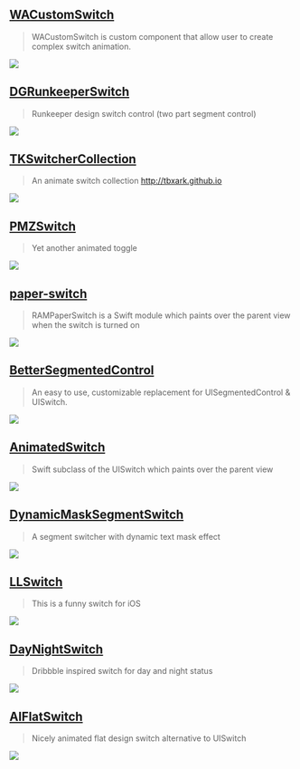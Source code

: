 [WACustomSwitch](https://github.com/wendyabrantes/WACustomSwitch)
--
> WACustomSwitch is custom component that allow user to create complex switch animation.

![](https://raw.githubusercontent.com/wendyabrantes/WACustomSwitch/master/WACustomSwitch.gif)

[DGRunkeeperSwitch](https://github.com/gontovnik/DGRunkeeperSwitch)
--
> Runkeeper design switch control (two part segment control)

![](https://raw.githubusercontent.com/gontovnik/DGRunkeeperSwitch/master/DGRunkeeperSwitch.gif)

[TKSwitcherCollection](https://github.com/TBXark/TKSwitcherCollection)
--
> An animate switch collection http://tbxark.github.io

![](https://github.com/TBXark/TKSwitcherCollection/raw/master/SwitcherCollection/gif.gif)

[PMZSwitch](https://github.com/kovpas/PMZSwitch)
--
> Yet another animated toggle

![](https://github.com/kovpas/PMZSwitch/raw/master/Assets/switch.gif)

[paper-switch](https://github.com/Ramotion/paper-switch)
--
> RAMPaperSwitch is a Swift module which paints over the parent view when the switch is turned on

![](https://github.com/Ramotion/paper-switch/raw/master/screenshot.gif)

[BetterSegmentedControl](https://github.com/gmarm/BetterSegmentedControl)
--
> An easy to use, customizable replacement for UISegmentedControl & UISwitch.

![](https://camo.githubusercontent.com/5a35efc4c67e0908674ccf83531a57bac3761044/68747470733a2f2f6d656469612e67697068792e636f6d2f6d656469612f336f475246784145616f41416a716e5a36672f67697068792e676966)

[AnimatedSwitch](https://github.com/alsedi/AnimatedSwitch)
--
> Swift subclass of the UISwitch which paints over the parent view

![](https://github.com/alsedi/AnimatedSwitch/raw/master/animation2.gif)

[DynamicMaskSegmentSwitch](https://github.com/KittenYang/DynamicMaskSegmentSwitch)
--
> A segment switcher with dynamic text mask effect

![](https://github.com/KittenYang/DynamicMaskSegmentSwitch/raw/master/maskSwitcher.gif)

[LLSwitch](https://github.com/lilei644/LLSwitch)
--
> This is a funny switch for iOS

![](https://raw.githubusercontent.com/lilei644/LLSwitch/master/Preview/LLSwitchDemo.gif)

[DayNightSwitch](https://github.com/finngaida/DayNightSwitch)
--
> Dribbble inspired switch for day and night status 

![](https://camo.githubusercontent.com/988af26dbccba0dfc7987ef6f825afc7f0b75628/68747470733a2f2f6431337961637572716a676172612e636c6f756466726f6e742e6e65742f75736572732f3437303534352f73637265656e73686f74732f313930393238392f7377697463685f30322e676966)

## [AIFlatSwitch](https://github.com/cocoatoucher/AIFlatSwitch)
> Nicely animated flat design switch alternative to UISwitch

![](https://camo.githubusercontent.com/255e71858b8e1122f642c67348acf07b1dc9b5fc/68747470733a2f2f73332e616d617a6f6e6177732e636f6d2f662e636c2e6c792f6974656d732f3170307733423045336d3249326b3365307a31512f6f6e6f66662e676966)

